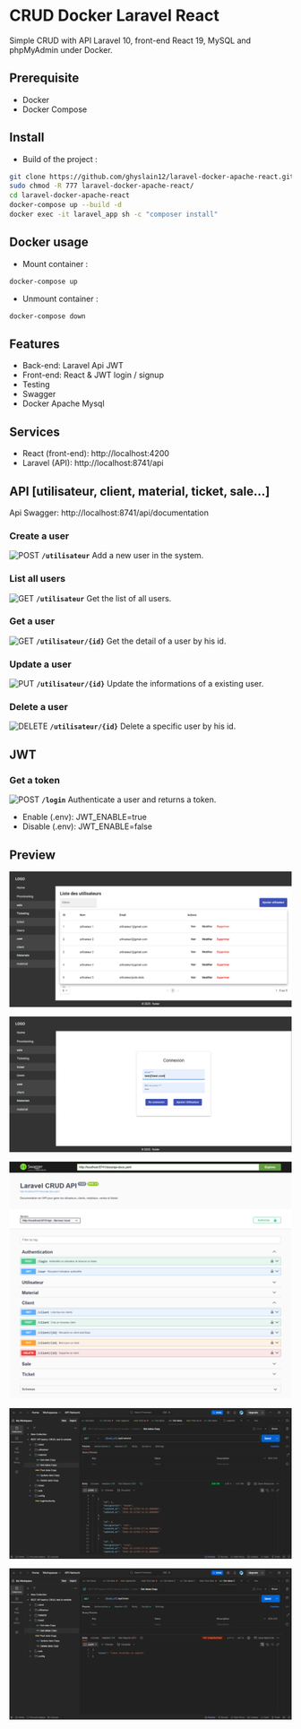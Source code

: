 

# CRUD Docker Laravel React 

Simple CRUD with API Laravel 10, front-end React 19, MySQL and phpMyAdmin under Docker.

## Prerequisite
- Docker
- Docker Compose

## Install

- Build of the project :
```bash  
git clone https://github.com/ghyslain12/laravel-docker-apache-react.git
sudo chmod -R 777 laravel-docker-apache-react/
cd laravel-docker-apache-react
docker-compose up --build -d
docker exec -it laravel_app sh -c "composer install"
```  


## Docker usage

- Mount container :
```bash  
docker-compose up
```  
- Unmount container :
```bash  
docker-compose down
```  

## Features
- Back-end: Laravel Api JWT
- Front-end: React & JWT login / signup
- Testing
- Swagger
- Docker Apache Mysql

## Services
- React (front-end): http://localhost:4200
- Laravel (API): http://localhost:8741/api


## API [utilisateur, client, material, ticket, sale...]

Api Swagger: http://localhost:8741/api/documentation

### Create a user
![POST](https://img.shields.io/badge/POST-%23ff9800?style=flat-square&logo=git&logoColor=white)  **`/utilisateur`** Add a new user in the system.

### List all users
![GET](https://img.shields.io/badge/GET-%2300c853?style=flat-square&logo=git&logoColor=white)  **`/utilisateur`** Get the list of all users.

### Get a user
![GET](https://img.shields.io/badge/GET-%2300c853?style=flat-square&logo=git&logoColor=white)  **`/utilisateur/{id}`** Get the detail of a user by his id.

### Update a user
![PUT](https://img.shields.io/badge/PUT-%23009688?style=flat-square&logo=git&logoColor=white)  **`/utilisateur/{id}`** Update the informations of a existing user.

### Delete a user
![DELETE](https://img.shields.io/badge/DELETE-%23f44336?style=flat-square&logo=git&logoColor=white)  **`/utilisateur/{id}`** Delete a specific user by his id.


## JWT

### Get a token
![POST](https://img.shields.io/badge/POST-%23ff9800?style=flat-square&logo=git&logoColor=white)  **`/login`** Authenticate a user and returns a token.

- Enable (.env): JWT_ENABLE=true
- Disable (.env): JWT_ENABLE=false


## Preview

![appercu crud](ressources/preview-react.png)

![appercu crud](ressources/login.png)

![appercu crud](ressources/swagger.png)

![appercu crud](ressources/jwt_ok.png)

![appercu crud](ressources/jwt_nok.png)